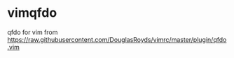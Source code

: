 # vimqfdo
qfdo for vim from https://raw.githubusercontent.com/DouglasRoyds/vimrc/master/plugin/qfdo.vim

